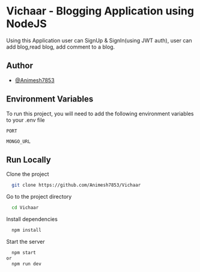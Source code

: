 
# Vichaar - Blogging Application using NodeJS

Using this Application user can SignUp & SignIn(using JWT auth), user can add blog,read blog, add comment to a blog. 


## Author

- [@Animesh7853](https://www.github.com/Animesh7853)


## Environment Variables

To run this project, you will need to add the following environment variables to your .env file

`PORT`

`MONGO_URL`


## Run Locally

Clone the project

```bash
  git clone https://github.com/Animesh7853/Vichaar
```

Go to the project directory

```bash
  cd Vichaar
```

Install dependencies

```bash
  npm install
```

Start the server

```bash
  npm start
or
  npm run dev
```

